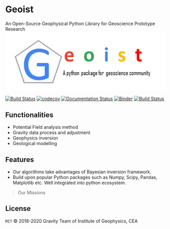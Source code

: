 # Geoist  
An Open-Source Geophysical Python Library for Geoscience Prototype Research
![alt text][logo]

[logo]: ./geoist.png "Geoist"

[![Build Status](https://travis-ci.org/rular099/geoist.svg?branch=master)](https://travis-ci.org/rular099/geoist)
[![codecov](https://codecov.io/gh/rular099/geoist/branch/master/graph/badge.svg)](https://codecov.io/gh/rular099/geoist)
[![Documentation Status](https://readthedocs.org/projects/pip/badge/?version=latest&style=flat)](https://geoist.readthedocs.io/en/latest/)
[![Binder](https://binder.pangeo.io/badge.svg)](https://binder.pangeo.io/v2/gh/rular099/geoist/master)
[![Build Status](https://dev.azure.com/rular099/mygeoist/_apis/build/status/rular099.geoist)](https://dev.azure.com/rular099/mygeoist/_build/latest?definitionId=1)

## Functionalities

* Potential Field analysis method
* Gravity data process and adjustment
* Geophysics inversion
* Geological modelling

## Features

* Our algorithms take advantages of Bayesian inversion framework.
* Build upon popular Python packages such as Numpy, Scipy, Pandas, Matplotlib etc. Well integrated into python ecosystem.

> Our Missions

License
-------

`MIT`  © 2018-2020 Gravity Team of Institute of Geophysics, CEA
